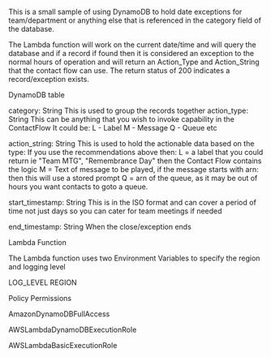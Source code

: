 This is a small sample of using DynamoDB to hold date exceptions for team/department or anything else that is referenced in the category field of the database.

The Lambda function will work on the current date/time and will query the database and if a record if found then it is considered an exception to the normal
hours of operation and will return an Action_Type and Action_String that the contact flow can use. The return status of 200 indicates a record/exception exists.



DynamoDB table

category: String
  This is used to group the records together
action_type: String
  This can be anything that you wish to invoke capability in the ContactFlow
  It could be:
    L - Label
    M - Message
    Q - Queue
    etc
    
action_string: String
  This is used to hold the actionable data based on the type:
  If you use the recommendations above then:
    L = a label that you could return ie "Team MTG", "Remembrance Day" then the Contact Flow contains the logic
    M = Text of message to be played, if the message starts with arn: then this will use a stored prompt
    Q = arn of the queue, as it may be out of hours you want contacts to goto a queue.
    
    
start_timestamp: String
  This is in the ISO format and can cover a period of time not just days so you can cater for team meetings if needed
  
end_timestamp: String
  When the close/exception ends



Lambda Function

The Lambda function uses two Environment Variables to specify the region and logging level

LOG_LEVEL
REGION

Policy Permissions

AmazonDynamoDBFullAccess

AWSLambdaDynamoDBExecutionRole

AWSLambdaBasicExecutionRole


